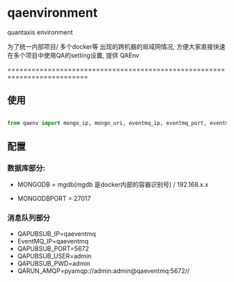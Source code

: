 # qaenvironment
quantaxis environment 


为了统一内部项目/ 多个docker等  出现的跨机器的局域网情况, 方便大家直接快速在多个项目中使用QA的setting设置, 提供 QAEnv


==========================================================================


## 使用

```python

from qaenv import mongo_ip, mongo_uri, eventmq_ip, eventmq_port, eventmq_user, eventmq_password, eventmq_amqp
```


## 配置

### 数据库部分:


- MONGODB = mgdb(mgdb 是docker内部的容器识别号) / 192.168.x.x

- MONGODBPORT = 27017


### 消息队列部分

- QAPUBSUB_IP=qaeventmq
- EventMQ_IP=qaeventmq
- QAPUBSUB_PORT=5672
- QAPUBSUB_USER=admin
- QAPUBSUB_PWD=admin
- QARUN_AMQP=pyamqp://admin:admin@qaeventmq:5672//


